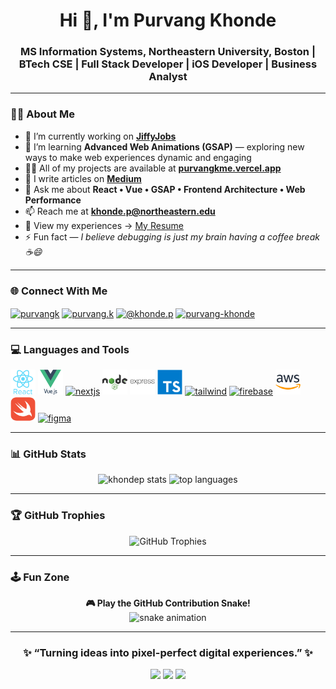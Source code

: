 <h1 align="center">Hi 👋, I'm Purvang Khonde</h1>
<h3 align="center">MS Information Systems, Northeastern University, Boston | BTech CSE | Full Stack Developer | iOS Developer | Business Analyst</h3>


---

### 👨‍💻 About Me

- 🔭 I’m currently working on **[JiffyJobs](https://github.com/priyank-neu/JiffyJobs)**
- 🌱 I’m learning **Advanced Web Animations (GSAP)** — exploring new ways to make web experiences dynamic and engaging
- 👨‍💻 All of my projects are available at **[purvangkme.vercel.app](https://purvangkme.vercel.app/)**
- 📝 I write articles on **[Medium](https://medium.com/@khonde.p)**
- 💬 Ask me about **React • Vue • GSAP • Frontend Architecture • Web Performance**
- 📫 Reach me at **khonde.p@northeastern.edu**
- 📄 View my experiences → [My Resume](https://northeastern-my.sharepoint.com/:w:/r/personal/khonde_p_northeastern_edu/Documents/PURVANG%20KHONDE.docx?d=w2af2df70ea6240ac9f72c3a90220cd8a&csf=1&web=1&e=IjYVcX)
- ⚡ Fun fact — *I believe debugging is just my brain having a coffee break ☕😄*

---

### 🌐 Connect With Me
<p align="left">
  <a href="https://linkedin.com/in/purvangk" target="blank"><img align="center" src="https://raw.githubusercontent.com/rahuldkjain/github-profile-readme-generator/master/src/images/icons/Social/linked-in-alt.svg" alt="purvangk" height="30" width="40" /></a>
  <a href="https://instagram.com/purvang.k" target="blank"><img align="center" src="https://raw.githubusercontent.com/rahuldkjain/github-profile-readme-generator/master/src/images/icons/Social/instagram.svg" alt="purvang.k" height="30" width="40" /></a>
  <a href="https://medium.com/@khonde.p" target="blank"><img align="center" src="https://raw.githubusercontent.com/rahuldkjain/github-profile-readme-generator/master/src/images/icons/Social/medium.svg" alt="@khonde.p" height="30" width="40" /></a>
  <a href="https://www.youtube.com/@Purvang-Khonde" target="blank"><img align="center" src="https://raw.githubusercontent.com/rahuldkjain/github-profile-readme-generator/master/src/images/icons/Social/youtube.svg" alt="purvang-khonde" height="30" width="40" /></a>
</p>

---

### 💻 Languages and Tools
<p align="left">
  <a href="https://reactjs.org/" target="_blank" rel="noreferrer"><img src="https://raw.githubusercontent.com/devicons/devicon/master/icons/react/react-original-wordmark.svg" alt="react" width="40" height="40"/></a>
  <a href="https://vuejs.org/" target="_blank" rel="noreferrer"><img src="https://raw.githubusercontent.com/devicons/devicon/master/icons/vuejs/vuejs-original-wordmark.svg" alt="vuejs" width="40" height="40"/></a>
  <a href="https://nextjs.org/" target="_blank" rel="noreferrer"><img src="https://cdn.worldvectorlogo.com/logos/nextjs-2.svg" alt="nextjs" width="40" height="40"/></a>
  <a href="https://nodejs.org/" target="_blank" rel="noreferrer"><img src="https://raw.githubusercontent.com/devicons/devicon/master/icons/nodejs/nodejs-original-wordmark.svg" alt="nodejs" width="40" height="40"/></a>
  <a href="https://expressjs.com" target="_blank" rel="noreferrer"><img src="https://raw.githubusercontent.com/devicons/devicon/master/icons/express/express-original-wordmark.svg" alt="express" width="40" height="40"/></a>
  <a href="https://www.typescriptlang.org/" target="_blank" rel="noreferrer"><img src="https://raw.githubusercontent.com/devicons/devicon/master/icons/typescript/typescript-original.svg" alt="typescript" width="40" height="40"/></a>
  <a href="https://tailwindcss.com/" target="_blank" rel="noreferrer"><img src="https://www.vectorlogo.zone/logos/tailwindcss/tailwindcss-icon.svg" alt="tailwind" width="40" height="40"/></a>
  <a href="https://firebase.google.com/" target="_blank" rel="noreferrer"><img src="https://www.vectorlogo.zone/logos/firebase/firebase-icon.svg" alt="firebase" width="40" height="40"/></a>
  <a href="https://aws.amazon.com/" target="_blank" rel="noreferrer"><img src="https://raw.githubusercontent.com/devicons/devicon/master/icons/amazonwebservices/amazonwebservices-original-wordmark.svg" alt="aws" width="40" height="40"/></a>
  <a href="https://developer.apple.com/swift/" target="_blank" rel="noreferrer"><img src="https://raw.githubusercontent.com/devicons/devicon/master/icons/swift/swift-original.svg" alt="swift" width="40" height="40"/></a>
  <a href="https://www.figma.com/" target="_blank" rel="noreferrer"><img src="https://www.vectorlogo.zone/logos/figma/figma-icon.svg" alt="figma" width="40" height="40"/></a>
</p>

---

### 📊 GitHub Stats
<p align="center">
  <img src="https://github-readme-stats.vercel.app/api?username=khondep&show_icons=true&theme=tokyonight" alt="khondep stats" width="49%" />
  <img src="https://github-readme-stats.vercel.app/api/top-langs?username=khondep&layout=compact&theme=tokyonight" alt="top languages" width="49%" />
</p>

---

### 🏆 GitHub Trophies
<p align="center">
  <img src="https://github-profile-trophy.vercel.app/?username=khondep&theme=dracula&margin-w=15&margin-h=15" alt="GitHub Trophies" />
</p>

---

### 🕹️ Fun Zone
<p align="center">
  <b>🎮 Play the GitHub Contribution Snake!</b><br/>
  <!-- This file is created by the workflow below -->
  <img src="https://raw.githubusercontent.com/khondep/khondep/output/github-contribution-grid-snake.svg" alt="snake animation" />
</p>

---

<h3 align="center">✨ “Turning ideas into pixel-perfect digital experiences.” ✨</h3>

<p align="center">
  <a href="https://purvangkme.vercel.app/"><img src="https://img.shields.io/badge/🌐 Visit My Portfolio-000?style=for-the-badge&logo=firefox&logoColor=white" /></a>
  <a href="https://linkedin.com/in/purvangk"><img src="https://img.shields.io/badge/LinkedIn-0077B5?style=for-the-badge&logo=linkedin&logoColor=white" /></a>
  <a href="https://medium.com/@khonde.p"><img src="https://img.shields.io/badge/Medium-000000?style=for-the-badge&logo=medium&logoColor=white" /></a>
</p>
